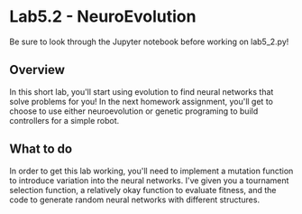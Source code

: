 # Lab5.2 - NeuroEvolution
Be sure to look through the Jupyter notebook before working on lab5_2.py!

## Overview
In this short lab, you'll start using evolution to find neural networks that solve problems for you! In the next homework assignment, you'll get to choose to use either neuroevolution or genetic programing to build controllers for a simple robot.

## What to do
In order to get this lab working, you'll need to implement a mutation function to introduce variation into the neural networks. I've given you a tournament selection function, a relatively okay function to evaluate fitness, and the code to generate random neural networks with different structures.  